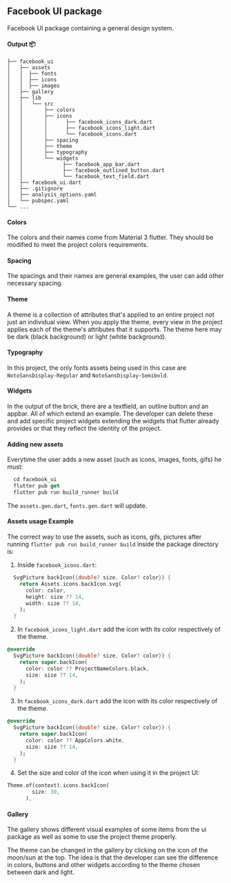 ## Facebook UI package

Facebook UI package containing a general design system.

#### Output 📦

```
├── facebook_ui
│   ├── assets
│   │  ├── fonts
│   │  ├── icons
│   │  ├── images
│   ├── gallery
│   ├── lib
│   │   └── src
│   │       ├── colors
│   │       ├── icons
│   │       │      ├── facebook_icons_dark.dart
│   │       │      ├── facebook_icons_light.dart
│   │       │      └── facebook_icons.dart 
│   │       ├── spacing
│   │       ├── theme
│   │       ├── typography
│   │       └── widgets
│   │             ├── facebook_app_bar.dart
│   │             ├── facebook_outlined_button.dart
│   │             └── facebook_text_field.dart 
│   ├── facebook_ui.dart
│   ├── .gitignore
│   ├── analysis_options.yaml
│   └── pubspec.yaml
└── ...
```

#### Colors 

The colors and their names come from Material 3 flutter. They should be modified to meet the project colors requirements.

#### Spacing 

The spacings and their names are general examples, the user can add other necessary spacing.

#### Theme

A theme is a collection of attributes that's applied to an entire project not just an individual view. When you apply the theme, every view in the project applies each of the theme's attributes that it supports. The theme here may be dark (black background) or light (white background). 

#### Typography

In this project, the only fonts assets being used in this case are `NotoSansDisplay-Regular` and `NotoSansDisplay-Semibold`. 

#### Widgets

In the output of the brick, there are a textfield, an outline button and an appbar. All of which extend an example. The developer can delete these and add specific project widgets extending the widgets that flutter already provides or that they reflect the identity of the project.

#### Adding new assets

Everytime the user adds a new asset (such as icons, images, fonts, gifs) he must:

```dart
  cd facebook_ui
  flutter pub get
  flutter pub run build_runner build 
``` 

The `assets.gen.dart`, `fonts.gen.dart` will update.  

#### Assets usage Example

The correct way to use the assets, such as icons, gifs, pictures after running `flutter pub run build_runner build` inside the package directory is:

1) Inside `facebook_icons.dart`:


```dart
  SvgPicture backIcon({double? size, Color? color}) {
    return Assets.icons.backIcon.svg(
      color: color,
      height: size ?? 14,
      width: size ?? 14,
    );
  }
```
2) In `facebook_icons_light.dart` add the icon with its color respectively of the theme. 


```dart
@override
  SvgPicture backIcon({double? size, Color? color}) {
    return super.backIcon(
      color: color ?? ProjectNameColors.black,
      size: size ?? 14,
    );
  }
```

3) In `facebook_icons_dark.dart` add the icon with its color respectively of the theme. 


```dart
@override
  SvgPicture backIcon({double? size, Color? color}) {
    return super.backIcon(
      color: color ?? AppColors.white,
      size: size ?? 14,
    );
  }
```

4) Set the size and color of the icon when using it in the project UI:

```dart
Theme.of(context).icons.backIcon(
        size: 30,
      ),
```

#### Gallery

The gallery shows different visual examples of some items from the ui package as well as some to use the project theme properly.

The theme can be changed in the gallery by clicking on the icon of the moon/sun at the top. The idea is that the developer can see the difference in colors, buttons and other widgets according to the theme chosen between dark and light.